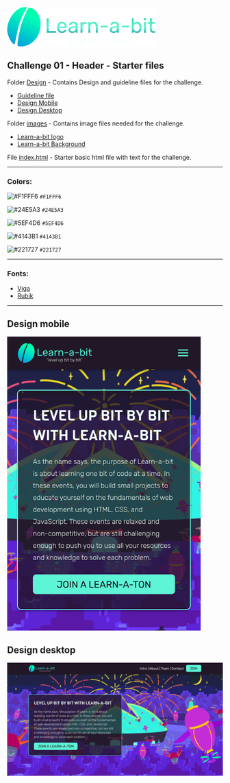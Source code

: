 <img src="./images/learnabit-logo.svg" />

## Challenge 01 - Header - Starter files

Folder [Design](./design-guideline) - Contains Design and guideline files for the challenge.

- [Guideline file](./design-guideline/learnabit-ch01-guideline.pdf)
- [Design Mobile](./design-guideline/learnabit-ch01-mobile.png)
- [Design Desktop](./design-guideline/learnabit-ch01-desktop.png)

Folder [images](./images) - Contains image files needed for the challenge.

- [Learn-a-bit logo](./images/learnabit-logo.png)
- [Learn-a-bit Background](./images/mintbean-dome.png)

File [index.html](./index.html) - Starter basic html file with text for the challenge.

---

### Colors:

![#F1FFF6](https://via.placeholder.com/32/F1FFF6/000000?text=+) `#F1FFF6`

![#24E5A3](https://via.placeholder.com/32/24E5A3/000000?text=+) `#24E5A3`

![#5EF4D6](https://via.placeholder.com/32/5EF4D6/000000?text=+) `#5EF4D6`

![#4143B1](https://via.placeholder.com/32/4143B1/000000?text=+) `#4143B1`

![#221727](https://via.placeholder.com/32/221727/000000?text=+) `#221727`

---

### Fonts:

- [Viga](https://fonts.google.com/specimen/Viga?query=viga)
- [Rubik](https://fonts.google.com/specimen/Rubik?query=rubik)

---

## Design mobile

![design mobile](./design-guideline/learnabit-ch01-mobile.png)

## Design desktop

![design desktop](./design-guideline/learnabit-ch01-desktop.png)
